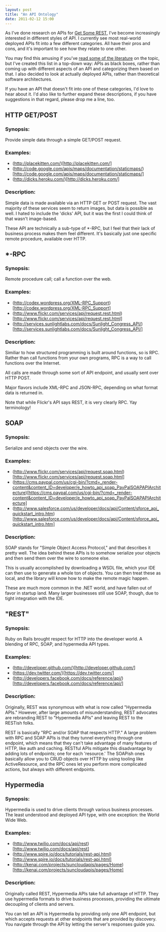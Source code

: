 ```yaml
---
layout: post
title: "An API Ontology"
date: 2011-02-12 15:00
---
```


As I've done research on APIs for [Get Some REST](http://getsomere.st), I've
become increasingly interested in different styles of API. I currently see most
real-world deployed APIs fit into a few different categories. All have their
pros and cons, and it's important to see how they relate to one other.

You may find this amusing if you've [read some of the
literature](http://www.ics.uci.edu/~fielding/pubs/dissertation/net_arch_styles.htm)
on the topic, but I've created this list in a top-down way: APIs as black
boxes, rather than coming up with different aspects of an API and categorizing
them based on that. I also decided to look at actually deployed APIs, rather
than theoretical software architectures.

If you have an API that doesn't fit into one of these categories, I'd love to
hear about it. I'd also like to further expand these descriptions, if you have
suggestions in that regard, please drop me a line, too.

## HTTP GET/POST

### Synopsis:

Provide simple data through a simple GET/POST request.

### Examples:

* (http://placekitten.com/)[http://placekitten.com/]
* (http://code.google.com/apis/maps/documentation/staticmaps/)[http://code.google.com/apis/maps/documentation/staticmaps/]
* (http://dicks.heroku.com/)[http://dicks.heroku.com/]

### Description:

Simple data is made available via an HTTP GET or POST request. The vast majority of
these services seem to return images, but data is possible as well. I hated to include
the 'dicks' API, but it was the first I could think of that wasn't image-based.

These API are technically a sub-type of \*-RPC, but I feel that their lack of business
process makes them feel different. It's basically just one specific remote procedure,
available over HTTP.

## \*-RPC
### Synopsis:

Remote procedure call; call a function over the web.

### Examples:

* (http://codex.wordpress.org/XML-RPC_Support)[http://codex.wordpress.org/XML-RPC_Support]
* (http://www.flickr.com/services/api/request.rest.html)[http://www.flickr.com/services/api/request.rest.html]
* (http://services.sunlightlabs.com/docs/Sunlight_Congress_API/)[http://services.sunlightlabs.com/docs/Sunlight_Congress_API/]

### Description:

Similiar to how structured programming is built around functions, so is RPC.
Rather than call functions from your own programs, RPC is a way to call
functions over the Internet.

All calls are made through some sort of API endpoint, and usually sent
over HTTP POST.

Major flavors include XML-RPC and JSON-RPC, depending on what format data is
returned in.

Note that while Flickr's API says REST, it is very clearly RPC. Yay terminology!

## SOAP
### Synopsis:

Serialize and send objects over the wire.

### Examples:

* (http://www.flickr.com/services/api/request.soap.html)[http://www.flickr.com/services/api/request.soap.html]
* (https://cms.paypal.com/us/cgi-bin/?cmd=_render-content&content_ID=developer/e_howto_api_soap_PayPalSOAPAPIArchitecture)[https://cms.paypal.com/us/cgi-bin/?cmd=_render-content&content_ID=developer/e_howto_api_soap_PayPalSOAPAPIArchitecture]
* (http://www.salesforce.com/us/developer/docs/api/Content/sforce_api_quickstart_intro.htm)[http://www.salesforce.com/us/developer/docs/api/Content/sforce_api_quickstart_intro.htm]

### Description:

SOAP stands for "Simple Object Access Protocol," and that describes it pretty
well. The idea behind these APIs is to somehow serialize your objects and then
send them over the wire to someone else.

This is usually accomplished by downloading a WSDL file, which your IDE can
then use to generate a whole ton of objects. You can then treat these as local,
and the library will know how to make the remote magic happen.

These are much more common in the .NET world, and have fallen out of favor in
startup land. Many larger businesses still use SOAP, though, due to tight
integration with the IDE.

## "REST"

### Synopsis:

Ruby on Rails brought respect for HTTP into the developer world. A blending of
RPC, SOAP, and hypermedia API types.

### Examples:

* (http://developer.github.com/)[http://developer.github.com/]
* (https://dev.twitter.com/)[https://dev.twitter.com/]
* (http://developers.facebook.com/docs/reference/api/)[http://developers.facebook.com/docs/reference/api/]

### Description:

Originally, REST was synonymous with what is now called "Hypermedia APIs."
However, after large amounts of misunderstanding, REST advocates are
rebranding REST to "Hypermedia APIs" and leaving REST to the RESTish folks.

REST is basically "RPC and/or SOAP that respects HTTP." A large problem with
RPC and SOAP APIs is that they tunnel everything through one endpoint, which
means that they can't take advantage of many features of HTTP, like auth and 
caching. RESTful APIs mitigate this disadvantage by adding lots of endpoints;
one for each 'resource.' The SOAPish ones basically allow you to CRUD objects
over HTTP by using tooling like ActiveResource, and the RPC ones let you
perform more complicated actions, but always with different endpoints.

## Hypermedia

### Synopsis:

Hypermedia is used to drive clients through various business processes. The
least understood and deployed API type, with one exception: the World Wide
Web.

### Examples:

* (http://www.twilio.com/docs/api/rest)[http://www.twilio.com/docs/api/rest]
* (http://www.spire.io/docs/tutorials/rest-api.html)[http://www.spire.io/docs/tutorials/rest-api.html]
* (http://kenai.com/projects/suncloudapis/pages/Home)[http://kenai.com/projects/suncloudapis/pages/Home]

### Description:

Originally called REST, Hypermedia APIs take full advantage of HTTP. They
use hypermedia formats to drive business processes, providing the ultimate
decoupling of clients and servers.

You can tell an API is Hypermedia by providing only one API endpoint, but
which accepts requests at other endpoints that are provided by discovery.
You navigate through the API by letting the server's responses guide you.
